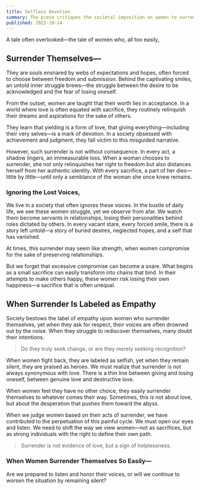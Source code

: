 ```yaml
---
title: Selfless Devotion
summary: The piece critiques the societal imposition on women to surrender their identities for love, advocating instead for self-empowerment and the right to self-determination.
published: 2022-10-14
---
```


A tale often overlooked—the tale of women who, all too easily,

## Surrender Themselves—

They are souls ensnared by webs of expectations and hopes, often forced to choose between freedom and submission. Behind the captivating smiles, an untold inner struggle brews—the struggle between the desire to be acknowledged and the fear of losing oneself.

From the outset, women are taught that their worth lies in acceptance. In a world where love is often equated with sacrifice, they routinely relinquish their dreams and aspirations for the sake of others.

They learn that yielding is a form of love, that giving everything—including their very selves—is a mark of devotion. In a society obsessed with achievement and judgment, they fall victim to this misguided narrative.

However, such surrender is not without consequence. In every act, a shadow lingers, an immeasurable loss. When a woman chooses to surrender, she not only relinquishes her right to freedom but also distances herself from her authentic identity. With every sacrifice, a part of her dies—little by little—until only a semblance of the woman she once knew remains.

### Ignoring the Lost Voices,

We live in a society that often ignores these voices. In the bustle of daily life, we see these women struggle, yet we observe from afar. We watch them become servants in relationships, losing their personalities behind roles dictated by others. In every vacant stare, every forced smile, there is a story left untold—a story of buried desires, neglected hopes, and a self that has vanished.

At times, this surrender may seem like strength, when women compromise for the sake of preserving relationships.

But we forget that excessive compromise can become a snare. What begins as a small sacrifice can easily transform into chains that bind. In their attempts to make others happy, these women risk losing their own happiness—a sacrifice that is often unequal.

## When Surrender Is Labeled as Empathy

Society bestows the label of empathy upon women who surrender themselves, yet when they ask for respect, their voices are often drowned out by the noise. When they struggle to rediscover themselves, many doubt their intentions.

> Do they truly seek change, or are they merely seeking recognition?

When women fight back, they are labeled as selfish, yet when they remain silent, they are praised as heroes. We must realize that surrender is not always synonymous with love. There is a thin line between giving and losing oneself, between genuine love and destructive love.

When women feel they have no other choice, they easily surrender themselves to whatever comes their way. Sometimes, this is not about love, but about the desperation that pushes them toward the abyss.

When we judge women based on their acts of surrender, we have contributed to the perpetuation of this painful cycle. We must open our eyes and listen. We need to shift the way we view women—not as sacrifices, but as strong individuals with the right to define their own path.

> Surrender is not evidence of love, but a sign of helplessness.

### When Women Surrender Themselves So Easily—

Are we prepared to listen and honor their voices, or will we continue to worsen the situation by remaining silent?
